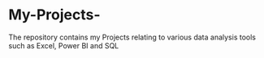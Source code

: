# My-Projects-
The repository contains my Projects relating to various data analysis tools such as Excel, Power BI and SQL
